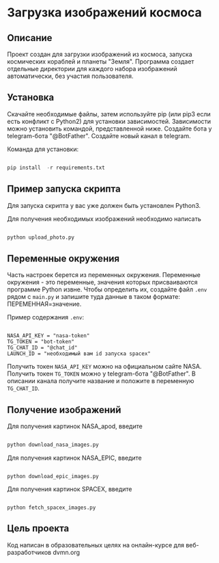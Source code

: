 # Загрузка изображений космоса

## Описание

Проект создан для загрузки изображений из космоса, запуска космических кораблей и планеты "Земля". Программа создает отдельные директории для каждого набора изображений автоматически, без участия пользователя.

## Установка

Скачайте необходимые файлы, затем используйте pip (или pip3 если есть конфликт с Python2) для установки зависимостей. Зависимости можно  установить командой, представленной ниже. Создайте бота у telegram-бота "@BotFather". Создайте новый канал в telegram.

Команда для установки:

```python

pip install  -r requirements.txt

```

## Пример запуска скрипта

Для запуска скрипта у вас уже должен быть установлен Python3.

Для получения необходимых изображений необходимо написать

```python

python upload_photo.py

```

## Переменные окружения

Часть настроек берется из переменных окружения. Переменные окружения - это переменные, значения которых присваиваются программе Python извне. Чтобы определить их, создайте файл ```.env``` рядом с ```main.py``` и запишите туда данные в таком формате: ПЕРЕМЕННАЯ=значение.

Пример содержания  ```.env```:

```

NASA_API_KEY = "nasa-token"
TG_TOKEN = "bot-token"
TG_CHAT_ID = "@chat_id"
LAUNCH_ID = "необходимый вам id запуска spacex"

```

Получить токен ```NASA_API_KEY``` можно на официальном сайте NASA. Получить токен ```TG_TOKEN``` можно у telegram-бота "@BotFather". В описании канала получите название и положите в переменную ```TG_CHAT_ID```.

## Получение изображений

Для получения картинок NASA_apod, введите

```python

python download_nasa_images.py

```

Для получения картинок NASA_EPIC, введите

```

python download_epic_images.py

```

Для получения картинок SPACEX, введите 

```

python fetch_spacex_images.py

```

## Цель проекта

Код написан в образовательных целях на онлайн-курсе для веб-разработчиков dvmn.org

